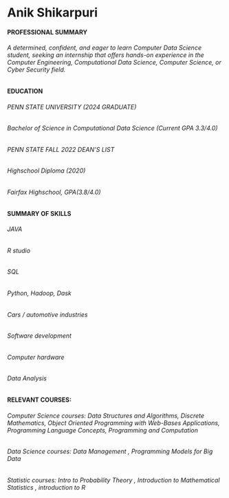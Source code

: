 # Anik Shikarpuri
#### PROFESSIONAL SUMMARY 

###### A determined, confident, and eager to learn Computer Data Science student, seeking an internship that offers hands-on experience in the Computer Engineering, Computational Data Science, Computer Science, or Cyber Security field.

#### EDUCATION 
###### PENN STATE UNIVERSITY (2024 GRADUATE)
###### Bachelor of Science in Computational Data Science (Current GPA 3.3/4.0)
###### PENN STATE FALL 2022 DEAN'S LIST

###### Highschool Diploma (2020)
###### Fairfax Highschool, GPA(3.8/4.0)

#### SUMMARY OF SKILLS 
###### JAVA
###### R studio
###### SQL
###### Python, Hadoop, Dask
###### Cars / automotive industries 
###### Software development 
###### Computer hardware 
###### Data Analysis



#### RELEVANT COURSES:
###### Computer Science courses: Data Structures and Algorithms, Discrete Mathematics, Object Oriented Programming with Web-Bases Applications, Programming Language Concepts, Programming and Computation 
###### Data Science courses:  Data Management , Programming Models for Big Data 
###### Statistic courses: Intro to Probability Theory , Introduction to Mathematical Statistics ,  introduction to R

